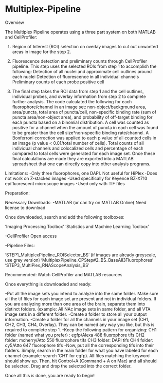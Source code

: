 # Multiplex-Pipeline

Overview

The Multiplex Pipeline operates using a three part system on both MATLAB and CellProfiler:

1) Region of Interest (ROI) selection on overlay images to cut out unwanted areas in image for the step 2.

2) Fluorescence detection and preliminary counts through CellProfiler pipeline. This step uses the selected ROIs from step 1 to accomplish the following:
Detection of all nuclei and approximate cell outlines around each nuclei
Detection of fluorescence in all individual channels
Preliminary counts of each probe positive cell

3) The final step takes the ROI data from step 1 and the cell outlines, individual probes, and overlay information from step 2 to complete further analysis. The code calculated the following for each fluorophore/channel in an image set: non-object/background area, area/puncta, total area of puncta/cell, non-specific binding rate (sum of puncta area/non-object area), and probability of off-target binding for each puncta based on a binomial distribution. A cell was counted as positive for a channel when the amount of puncta in each cell was found to be greater than the cell size*non-specific binding rate/channel. A Bonferroni correction was applied to each p value of all counted cells in an image  (p value < 0.01/total number of cells). Total counts of all individual channels and colocalized cells and percentage of each compared to total cells were generated for each image set. Once these final calculations are made they are exported into a MATLAB spreadsheet that one can directly copy into other analysis programs.


Limitations: 
-Only three fluorophores, one DAPI. Not useful for HiPlex
-Does not work on Z-stacked images
-Used specifically for Keyence BZ-X710 epifluorescent microscope images
-Used only with TIF files

Preparation:

Necessary Downloads:
-MATLAB (or can try on MATLAB Online)
Need license to download

Once downloaded, search and add the following toolboxes:

‘Imaging Processing Toolbox’
‘Statistics and Machine Learning Toolbox’

-CellProfiler
Open access

-Pipeline Files:

‘STEP1_MultiplexPipeline_ROISelector_BS’ (if images are already greyscale, use grey version)
‘MultiplexPipeline_CPStep#2_BS_BaseAll3Fluorophores’
‘STEP3_MultiPlex_RNAScopeAnalysis_BS’

Recommended: Watch CellProfiler and MATLAB resources

Once everything is downloaded and ready:

-Put all the image sets you intend to analyze into the same folder. Make sure all the tif files for each image set are present and not in individual folders. 
  If you are analyzing more than one area of the brain, separate them into distinct folders. (example: All NAc image sets in same folder, and all VTA image   sets in a different folder.
-Create a folder to store all your output information.
-Create a folder for all the channels in your image set (CH1, CH2, CH3, CH4, Overlay). They can be named any way you like, but this is required to complete step 1. 
-Keep the following pattern for organizing:
  CH1 folder (named what you prefer) : egfp/Alexa 488 fluorophore tifs
  CH2 folder: mcherry/Atto 550 fluorophore tifs
  CH3 folder: DAPI tifs
  CH4 folder: cy5/Atto 647 fluorophore tifs
-Now, put all the corresponding tifs into their folders. Simply, search in the main folder for what you have labeled for each channel (example: search ‘CH1’ for egfp). All files matching the keyword should show up. Then, hit Control+A (Command + A on Mac) and all should be selected. Drag and drop the selected into the correct folder.

Once all this is done, you are ready to begin!
